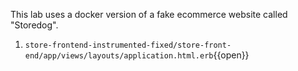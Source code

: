 This lab uses a docker version of a fake ecommerce website called "Storedog". 

1. `store-frontend-instrumented-fixed/store-front-end/app/views/layouts/application.html.erb`{{open}}